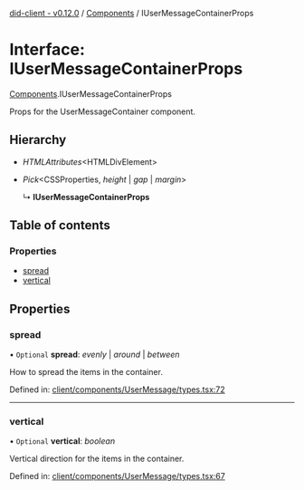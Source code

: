 [did-client - v0.12.0](../README.md) / [Components](../modules/components.md) / IUserMessageContainerProps

# Interface: IUserMessageContainerProps

[Components](../modules/components.md).IUserMessageContainerProps

Props for the UserMessageContainer component.

## Hierarchy

* *HTMLAttributes*<HTMLDivElement\>

* *Pick*<CSSProperties, *height* \| *gap* \| *margin*\>

  ↳ **IUserMessageContainerProps**

## Table of contents

### Properties

- [spread](components.iusermessagecontainerprops.md#spread)
- [vertical](components.iusermessagecontainerprops.md#vertical)

## Properties

### spread

• `Optional` **spread**: *evenly* \| *around* \| *between*

How to spread the items in the container.

Defined in: [client/components/UserMessage/types.tsx:72](https://github.com/Puzzlepart/did/blob/dev/client/components/UserMessage/types.tsx#L72)

___

### vertical

• `Optional` **vertical**: *boolean*

Vertical direction for the items in the container.

Defined in: [client/components/UserMessage/types.tsx:67](https://github.com/Puzzlepart/did/blob/dev/client/components/UserMessage/types.tsx#L67)

